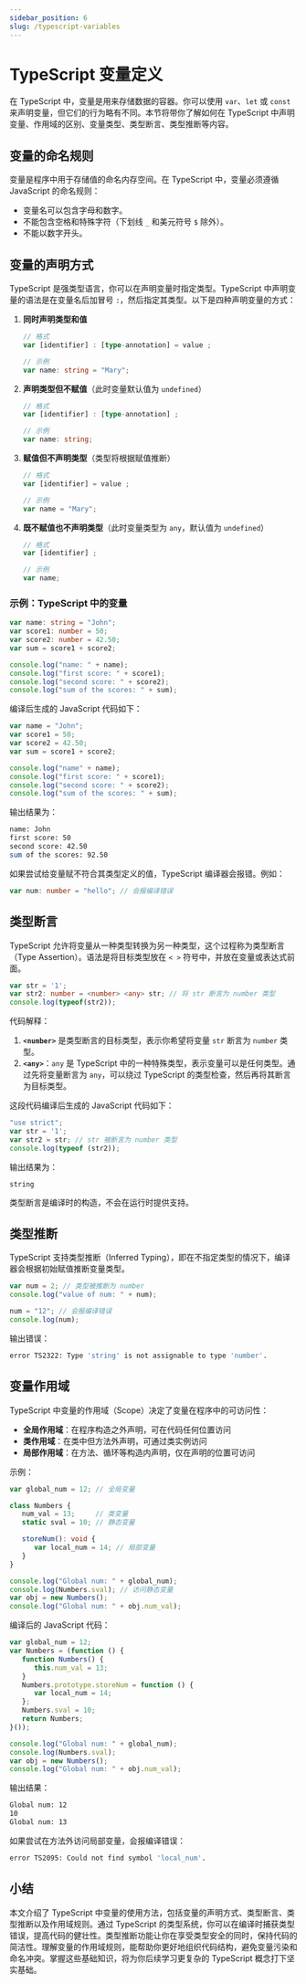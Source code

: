 ```yaml
---
sidebar_position: 6
slug: /typescript-variables
---
```


# TypeScript 变量定义

在 TypeScript 中，变量是用来存储数据的容器。你可以使用 `var`、`let` 或 `const` 来声明变量，但它们的行为略有不同。本节将带你了解如何在 TypeScript 中声明变量、作用域的区别、变量类型、类型断言、类型推断等内容。



## 变量的命名规则

变量是程序中用于存储值的命名内存空间。在 TypeScript 中，变量必须遵循 JavaScript 的命名规则：

- 变量名可以包含字母和数字。
- 不能包含空格和特殊字符（下划线 `_` 和美元符号 `$` 除外）。
- 不能以数字开头。



## 变量的声明方式

TypeScript 是强类型语言，你可以在声明变量时指定类型。TypeScript 中声明变量的语法是在变量名后加冒号 `:`，然后指定其类型。以下是四种声明变量的方式：

1. **同时声明类型和值**

   ```typescript
   // 格式
   var [identifier] : [type-annotation] = value ;
   
   // 示例
   var name: string = "Mary";
   ```

2. **声明类型但不赋值**（此时变量默认值为 `undefined`）

   ```typescript
   // 格式
   var [identifier] : [type-annotation] ;
   
   // 示例
   var name: string;
   ```

3. **赋值但不声明类型**（类型将根据赋值推断）

   ```typescript
   // 格式
   var [identifier] = value ;
   
   // 示例
   var name = "Mary";
   ```

4. **既不赋值也不声明类型**（此时变量类型为 `any`，默认值为 `undefined`）

   ```typescript
   // 格式
   var [identifier] ;
   
   // 示例
   var name;
   ```



### 示例：TypeScript 中的变量

```typescript
var name: string = "John";
var score1: number = 50;
var score2: number = 42.50;
var sum = score1 + score2;

console.log("name: " + name);
console.log("first score: " + score1);
console.log("second score: " + score2);
console.log("sum of the scores: " + sum);
```

编译后生成的 JavaScript 代码如下：

```javascript
var name = "John";
var score1 = 50;
var score2 = 42.50;
var sum = score1 + score2;

console.log("name" + name);
console.log("first score: " + score1);
console.log("second score: " + score2);
console.log("sum of the scores: " + sum);
```

输出结果为：

```bash
name: John
first score: 50
second score: 42.50
sum of the scores: 92.50
```

如果尝试给变量赋不符合其类型定义的值，TypeScript 编译器会报错。例如：

```typescript
var num: number = "hello"; // 会报编译错误
```



## 类型断言

TypeScript 允许将变量从一种类型转换为另一种类型，这个过程称为类型断言（Type Assertion）。语法是将目标类型放在 `< >` 符号中，并放在变量或表达式前面。

```typescript
var str = '1';
var str2: number = <number> <any> str; // 将 str 断言为 number 类型
console.log(typeof(str2));
```

代码解释：

1. **`<number>`** 是类型断言的目标类型，表示你希望将变量 `str` 断言为 `number` 类型。
2. **`<any>`**：`any` 是 TypeScript 中的一种特殊类型，表示变量可以是任何类型。通过先将变量断言为 `any`，可以绕过 TypeScript 的类型检查，然后再将其断言为目标类型。

这段代码编译后生成的 JavaScript 代码如下：

```javascript
"use strict";
var str = '1';
var str2 = str; // str 被断言为 number 类型
console.log(typeof (str2));
```

输出结果为：

```
string
```

类型断言是编译时的构造，不会在运行时提供支持。



## 类型推断

TypeScript 支持类型推断（Inferred Typing），即在不指定类型的情况下，编译器会根据初始赋值推断变量类型。

```typescript
var num = 2; // 类型被推断为 number
console.log("value of num: " + num);

num = "12"; // 会报编译错误
console.log(num);
```

输出错误：

```bash
error TS2322: Type 'string' is not assignable to type 'number'.
```



## 变量作用域

TypeScript 中变量的作用域（Scope）决定了变量在程序中的可访问性：

- **全局作用域**：在程序构造之外声明，可在代码任何位置访问
- **类作用域**：在类中但方法外声明，可通过类实例访问
- **局部作用域**：在方法、循环等构造内声明，仅在声明的位置可访问

示例：

```typescript
var global_num = 12; // 全局变量

class Numbers {
   num_val = 13;     // 类变量
   static sval = 10; // 静态变量

   storeNum(): void {
      var local_num = 14; // 局部变量
   }
}

console.log("Global num: " + global_num);
console.log(Numbers.sval); // 访问静态变量
var obj = new Numbers();
console.log("Global num: " + obj.num_val);
```

编译后的 JavaScript 代码：

```javascript
var global_num = 12;
var Numbers = (function () {
   function Numbers() {
      this.num_val = 13;
   }
   Numbers.prototype.storeNum = function () {
      var local_num = 14;
   };
   Numbers.sval = 10;
   return Numbers;
}());

console.log("Global num: " + global_num);
console.log(Numbers.sval);
var obj = new Numbers();
console.log("Global num: " + obj.num_val);
```

输出结果：

```bash
Global num: 12
10
Global num: 13
```

如果尝试在方法外访问局部变量，会报编译错误：

```bash
error TS2095: Could not find symbol 'local_num'.
```



## 小结

本文介绍了 TypeScript 中变量的使用方法，包括变量的声明方式、类型断言、类型推断以及作用域规则。通过 TypeScript 的类型系统，你可以在编译时捕获类型错误，提高代码的健壮性。类型推断功能让你在享受类型安全的同时，保持代码的简洁性。理解变量的作用域规则，能帮助你更好地组织代码结构，避免变量污染和命名冲突。掌握这些基础知识，将为你后续学习更复杂的 TypeScript 概念打下坚实基础。

